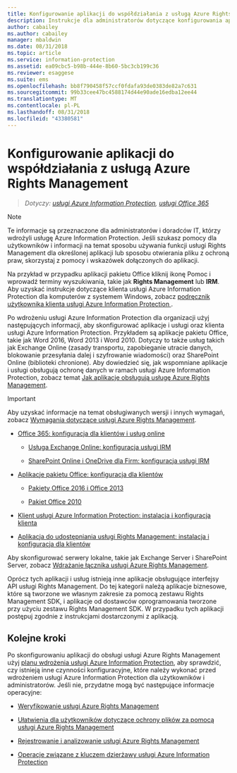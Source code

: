 ```yaml
---
title: Konfigurowanie aplikacji do współdziałania z usługą Azure Rights Management — AIP
description: Instrukcje dla administratorów dotyczące konfigurowania aplikacji i usług do pracy z usługą zabezpieczającą Azure Rights Management w ramach usługi Azure Information Protection. Dotyczy to na przykład aplikacji pakietu Office, takich jak Word 2013 i Word 2010 oraz usług, takich jak Exchange Online (zasady transportu, zapobieganie utracie danych, blokowanie przesyłania dalej i szyfrowanie wiadomości) oraz SharePoint Online (biblioteki chronione).
author: cabailey
ms.author: cabailey
manager: mbaldwin
ms.date: 08/31/2018
ms.topic: article
ms.service: information-protection
ms.assetid: ea09cbc5-b98b-444e-8b60-5bc3cb199c36
ms.reviewer: esaggese
ms.suite: ems
ms.openlocfilehash: bb8f790458f57ccf0fdafa93de0383de82a7c631
ms.sourcegitcommit: 99b33cee47bc4588174d44e90ade16edba12ee44
ms.translationtype: MT
ms.contentlocale: pl-PL
ms.lasthandoff: 08/31/2018
ms.locfileid: "43380581"
---
```

# <a name="configuring-applications-for-azure-rights-management"></a>Konfigurowanie aplikacji do współdziałania z usługą Azure Rights Management

>*Dotyczy: [usługi Azure Information Protection](https://azure.microsoft.com/pricing/details/information-protection), [usługi Office 365](http://download.microsoft.com/download/E/C/F/ECF42E71-4EC0-48FF-AA00-577AC14D5B5C/Azure_Information_Protection_licensing_datasheet_EN-US.pdf)*

> [!NOTE]
> Te informacje są przeznaczone dla administratorów i doradców IT, którzy wdrożyli usługę Azure Information Protection. Jeśli szukasz pomocy dla użytkowników i informacji na temat sposobu używania funkcji usługi Rights Management dla określonej aplikacji lub sposobu otwierania pliku z ochroną praw, skorzystaj z pomocy i wskazówek dołączonych do aplikacji.
>
> Na przykład w przypadku aplikacji pakietu Office kliknij ikonę Pomoc i wprowadź terminy wyszukiwania, takie jak **Rights Management** lub **IRM**. Aby uzyskać instrukcje dotyczące klienta usługi Azure Information Protection dla komputerów z systemem Windows, zobacz [podręcznik użytkownika klienta usługi Azure Information Protection ](./rms-client/client-user-guide.md).

Po wdrożeniu usługi Azure Information Protection dla organizacji użyj następujących informacji, aby skonfigurować aplikacje i usługi oraz klienta usługi Azure Information Protection. Przykładem są aplikacje pakietu Office, takie jak Word 2016, Word 2013 i Word 2010. Dotyczy to także usług takich jak Exchange Online (zasady transportu, zapobieganie utracie danych, blokowanie przesyłania dalej i szyfrowanie wiadomości) oraz SharePoint Online (biblioteki chronione). Aby dowiedzieć się, jak wspomniane aplikacje i usługi obsługują ochronę danych w ramach usługi Azure Information Protection, zobacz temat [Jak aplikacje obsługują usługę Azure Rights Management](applications-support.md).

> [!IMPORTANT]
> Aby uzyskać informacje na temat obsługiwanych wersji i innych wymagań, zobacz [Wymagania dotyczące usługi Azure Rights Management](requirements.md).

-   [Office 365: konfiguracja dla klientów i usług online](configure-office365.md)

    -   [Usługa Exchange Online: konfiguracja usługi IRM](configure-office365.md#exchange-online-irm-configuration)

    -   [SharePoint Online i OneDrive dla Firm: konfiguracja usługi IRM](configure-office365.md#sharepoint-online-and-onedrive-for-business-irm-configuration)

- [Aplikacje pakietu Office: konfiguracja dla klientów](configure-office-apps.md)

    -   [Pakiety Office 2016 i Office 2013](configure-office-apps.md#office-2016-and-office-2013)

    -   [Pakiet Office 2010](configure-office-apps.md#office-2010)

-   [Klient usługi Azure Information Protection: instalacja i konfiguracja klienta](configure-sharing-app.md)

-   [Aplikacja do udostępniania usługi Rights Management: instalacja i konfiguracja dla klientów](configure-sharing-app.md)


Aby skonfigurować serwery lokalne, takie jak Exchange Server i SharePoint Server, zobacz [Wdrażanie łącznika usługi Azure Rights Management](deploy-rms-connector.md).

Oprócz tych aplikacji i usług istnieją inne aplikacje obsługujące interfejsy API usługi Rights Management. Do tej kategorii należą aplikacje biznesowe, które są tworzone we własnym zakresie za pomocą zestawu Rights Management SDK, i aplikacje od dostawców oprogramowania tworzone przy użyciu zestawu Rights Management SDK. W przypadku tych aplikacji postępuj zgodnie z instrukcjami dostarczonymi z aplikacją.

## <a name="next-steps"></a>Kolejne kroki
Po skonfigurowaniu aplikacji do obsługi usługi Azure Rights Management użyj [planu wdrożenia usługi Azure Information Protection](deployment-roadmap.md), aby sprawdzić, czy istnieją inne czynności konfiguracyjne, które należy wykonać przed wdrożeniem usługi Azure Information Protection dla użytkowników i administratorów. Jeśli nie, przydatne mogą być następujące informacje operacyjne:

- [Weryfikowanie usługi Azure Rights Management](verify.md)

- [Ułatwienia dla użytkowników dotyczące ochrony plików za pomocą usługi Azure Rights Management](help-users.md)

- [Rejestrowanie i analizowanie usługi Azure Rights Management](log-analyze-usage.md)

- [Operacje związane z kluczem dzierżawy usługi Azure Information Protection](operations-tenant-key.md)


